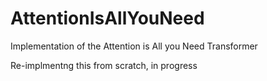 # AttentionIsAllYouNeed
Implementation of the Attention is All you Need Transformer

Re-implmentng this from scratch, in progress
